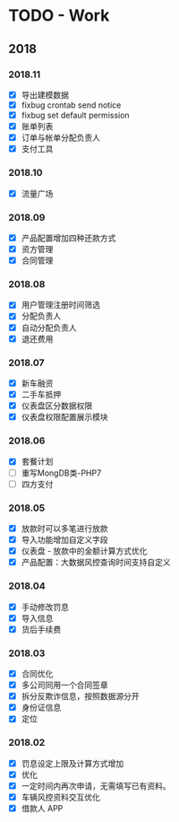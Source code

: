 # TODO - Work

## 2018

### 2018.11

- [X] 导出建模数据
- [X] fixbug crontab send notice
- [X] fixbug set default permission
- [X] 账单列表
- [X] 订单与帐单分配负责人
- [X] 支付工具

### 2018.10

- [X] 流量广场

### 2018.09

- [X] 产品配置增加四种还款方式
- [X] 资方管理
- [X] 合同管理

### 2018.08

- [X] 用户管理注册时间筛选
- [X] 分配负责人
- [X] 自动分配负责人
- [X] 退还费用

### 2018.07

- [X] 新车融资
- [X] 二手车抵押
- [X] 仪表盘区分数据权限
- [X] 仪表盘权限配置展示模块

### 2018.06

- [X] 套餐计划
- [ ] 重写MongDB类-PHP7
- [ ] 四方支付

### 2018.05

- [X] 放款时可以多笔进行放款
- [X] 导入功能增加自定义字段
- [X] 仪表盘 - 放款中的金额计算方式优化
- [X] 产品配置：大数据风控查询时间支持自定义

### 2018.04

- [X] 手动修改罚息
- [X] 导入信息
- [X] 货后手续费

### 2018.03

- [X] 合同优化
- [X] 多公司同用一个合同签章
- [X] 拆分反欺诈信息，按照数据源分开 
- [X] 身份证信息
- [X] 定位

### 2018.02

- [X] 罚息设定上限及计算方式增加
- [X] 优化
- [X] 一定时间内再次申请，无需填写已有资料。
- [X] 车辆风控资料交互优化
- [X] 借款人 APP
